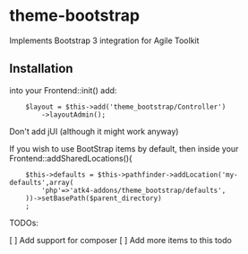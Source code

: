 theme-bootstrap
===============

Implements Bootstrap 3 integration for Agile Toolkit

Installation
----

into your Frontend::init() add:

        $layout = $this->add('theme_bootstrap/Controller')
            ->layoutAdmin();

Don't add jUI (although it might work anyway)

If you wish to use BootStrap items by default, then inside your Frontend::addSharedLocations(){

        $this->defaults = $this->pathfinder->addLocation('my-defaults',array(
            'php'=>'atk4-addons/theme_bootstrap/defaults',
        ))->setBasePath($parent_directory)
        ;

TODOs:

 [ ] Add support for composer
 [ ] Add more items to this todo
